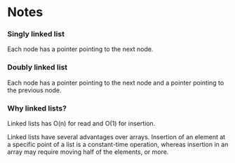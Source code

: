 # Notes

### Singly linked list
Each node has a pointer pointing to the next node.

### Doubly linked list
Each node has a pointer pointing to the next node and a pointer pointing to the previous node. 

### Why linked lists?
Linked lists has O(n) for read and O(1) for insertion. 

Linked lists have several advantages over arrays. Insertion of an element at a specific point of a list is a constant-time operation, 
whereas insertion in an array may require moving half of the elements, or more.

